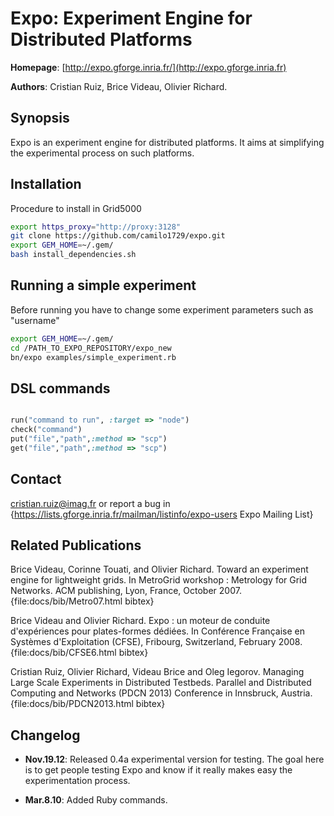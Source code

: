 Expo: Experiment Engine for Distributed Platforms
=================================================

**Homepage**: [http://expo.gforge.inria.fr/](http://expo.gforge.inria.fr)
 
**Authors**:   Cristian Ruiz, Brice Videau, Olivier Richard.

 

## Synopsis


Expo is an experiment engine for distributed platforms. It aims at simplifying the experimental process on such platforms.


## Installation

Procedure to install in Grid5000

``` sh
export https_proxy="http://proxy:3128"
git clone https://github.com/camilo1729/expo.git
export GEM_HOME=~/.gem/ 
bash install_dependencies.sh
```

## Running a simple experiment


Before running you have to change some experiment parameters such as "username"
``` sh
export GEM_HOME=~/.gem/
cd /PATH_TO_EXPO_REPOSITORY/expo_new
bn/expo examples/simple_experiment.rb
```

## DSL commands

``` ruby

run("command to run", :target => "node")
check("command")
put("file","path",:method => "scp")
get("file","path",:method => "scp")
```
 

## Contact

cristian.ruiz@imag.fr or report a bug in {https://lists.gforge.inria.fr/mailman/listinfo/expo-users Expo Mailing List}

<a name="publications"></a>


## Related Publications

Brice Videau, Corinne Touati, and Olivier Richard. 
Toward an experiment engine for lightweight grids. In MetroGrid workshop : Metrology for Grid Networks. ACM publishing, Lyon, France, October 2007.
{file:docs/bib/Metro07.html bibtex}

Brice Videau and Olivier Richard. Expo : un moteur de conduite d'expériences pour plates-formes dédiées. In Conférence Française en Systèmes d'Exploitation (CFSE), Fribourg, Switzerland, February 2008. 
{file:docs/bib/CFSE6.html bibtex}

Cristian Ruiz, Olivier Richard, Videau Brice and Oleg Iegorov.
Managing Large Scale Experiments in Distributed Testbeds. Parallel and Distributed Computing and Networks (PDCN 2013) Conference in Innsbruck, Austria.
{file:docs/bib/PDCN2013.html bibtex}

## Changelog

- **Nov.19.12**: Released 0.4a experimental version for testing. The goal here is to get people testing Expo and know if it really makes easy the experimentation process.

- **Mar.8.10**: Added Ruby commands.	  




